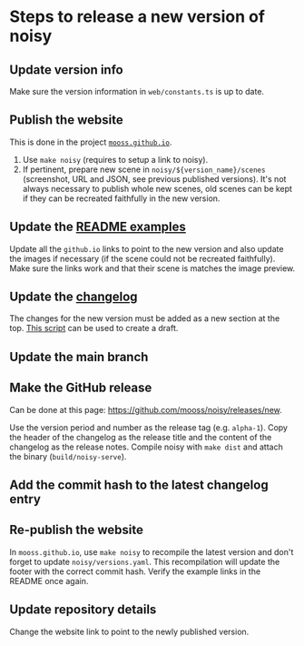 # Steps to release a new version of noisy

## Update version info

Make sure the version information in `web/constants.ts` is up to date.

## Publish the website

This is done in the project [`mooss.github.io`](https://github.com/mooss/mooss.github.io).

1. Use `make noisy`  (requires to setup a link to noisy).
2. If pertinent, prepare new scene in `noisy/${version_name}/scenes` (screenshot, URL and JSON, see previous published versions).
   It's not always necessary to publish whole new scenes, old scenes can be kept if they can be recreated faithfully in the new version.

## Update the [README examples](../README.md#examples-click-to-open-scene)

Update all the `github.io` links to point to the new version and also update the images if necessary (if the scene could not be recreated faithfully).
Make sure the links work and that their scene is matches the image preview.

## Update the [changelog](../CHANGELOG.md)

The changes for the new version must be added as a new section at the top.
[This script](../scripts/draft-changelog.bash) can be used to create a draft.

## Update the main branch

## Make the GitHub release

Can be done at this page: https://github.com/mooss/noisy/releases/new.

Use the version period and number as the release tag (e.g. `alpha-1`).
Copy the header of the changelog as the release title and the content of the changelog as the release notes.
Compile noisy with `make dist` and attach the binary (`build/noisy-serve`).

## Add the commit hash to the latest changelog entry

## Re-publish the website

In `mooss.github.io`, use `make noisy` to recompile the latest version and don't forget to update `noisy/versions.yaml`.
This recompilation will update the footer with the correct commit hash.
Verify the example links in the README once again.

## Update repository details

Change the website link to point to the newly published version.
